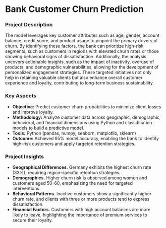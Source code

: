 # Bank Customer Churn Prediction
### Project Description
The model leverages key customer attributes such as age, gender, account balance, credit score, and product usage to pinpoint the primary drivers of churn. By identifying these factors, the bank can prioritize high-risk segments, such as customers in regions with elevated churn rates or those showing behavioral signs of dissatisfaction. Additionally, the analysis uncovers actionable insights, such as the impact of inactivity, overuse of products, and demographic vulnerabilities, allowing for the development of personalized engagement strategies. These targeted initiatives not only help in retaining valuable clients but also enhance overall customer experience and loyalty, contributing to long-term business sustainability.

### Key Aspects 
- **Objective:** Predict customer churn probabilities to minimize client losses and improve loyalty.
- **Methodology:** Analyze customer data across geographic, demographic, behavioral, and financial dimensions using Python and classification models to build a predictive model.
- **Tools:** Python (pandas, numpy, seaborn, matplotlib, sklearn)
- **Outcome:** Achieved 95% model accuracy, enabling the bank to identify high-risk customers and apply targeted retention strategies.

### Project Insights
- **Geographical Differences.** Germany exhibits the highest churn rate (32%), requiring region-specific retention strategies.
- **Demographics.** Higher churn risk is observed among women and customers aged 50–60, emphasizing the need for targeted interventions.
- **Behavioral Patterns.** Inactive customers show a significantly higher churn rate, and clients with three or more products tend to express dissatisfaction.
- **Financial Factors.** Customers with high account balances are more likely to leave, highlighting the importance of premium services to secure their loyalty.
